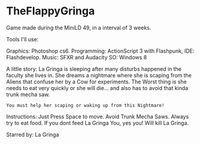 TheFlappyGringa
===============

Game made during the MiniLD 49, in a interval of 3 weeks.

Tools I'll use:

Graphics: Photoshop cs6.
Programming: ActionScript 3 with Flashpunk, IDE: Flashdevelop.
Music: SFXR and Audacity
SO: Windows 8


A little story:
	La Gringa is sleeping after many disturbs happened in the faculty she lives in.
	She dreams a nightmare where she is scaping from the Aliens that confuse her by a Cow for experiments.
	The Worst thing is she needs to eat very quickly or she will die... and also has to avoid that kinda
	trunk mecha saw.
	
	You must help her scaping or waking up from this Nightmare!
	
Instructions:
	Just Press Space to move.
	Avoid Trunk Mecha Saws.
	Always try to eat food.
	If you dont feed La Gringa You, yes you! Will kill La Gringa.

Starred by:
	La Gringa
